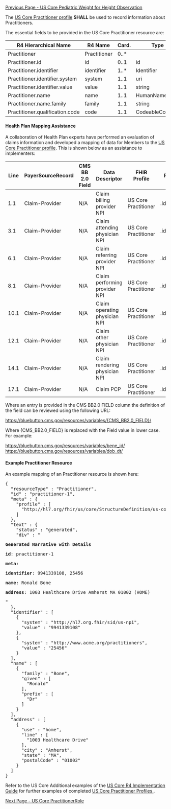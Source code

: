 <!-- USCorePractitioner.md {% comment %}
*****************************************************************************************
*                            WARNING: DO NOT EDIT THIS FILE                             *
*                                                                                       *
* This file is generated by SUSHI. Any edits you make to this file will be overwritten. *
*                                                                                       *
* To change the contents of this file, edit the original source file at:                *
* ig-data/input/pagecontent/USCorePractitioner.md                                       *
*****************************************************************************************
{% endcomment %} -->
[Previous Page - US Core Pediatric Weight for Height Observation](USCorePediatricWeightforHeightObservation.html)

The  [US Core Practitioner profile](http://hl7.org/fhir/us/core/StructureDefinition-us-core-practitioner.html)  **SHALL** be used to record information about Practitioners.

The essential fields to be provided in the US Core Practitioner resource are:

| R4 Hierarchical Name            | R4 Name      | Card. | Type            |
|---------------------------------|--------------|-------|-----------------|
| Practitioner                    | Practitioner | 0..*  |                 |
| Practitioner.id                 | id           | 0..1  | id              |
| Practitioner.identifier         | identifier   | 1..*  | Identifier      |
| Practitioner.identifier.system  | system       | 1..1  | uri             |
| Practitioner.identifier.value   | value        | 1..1  | string          |
| Practitioner.name               | name         | 1..1  | HumanName       |
| Practitioner.name.family        | family       | 1..1  | string          |
| Practitioner.qualification.code | code         | 1..1  | CodeableConcept |


#### Health Plan Mapping Assistance

A collaboration of Health Plan experts have performed an evaluation of claims information and developed a mapping of  data for Members to the [US Core Practitioner profile](http://hl7.org/fhir/us/core/StructureDefinition-us-core-practitioner.html). This is shown below as an assistance  to implementers:

| Line | PayerSourceRecord | CMS BB 2.0 Field | Data Descriptor               | FHIR Profile         | Profile Field     | ValueSet | Notes |
|------|-------------------|------------------|-------------------------------|----------------------|-------------------|----------|-------|
| 1.1  | Claim-Provider    |  N/A                | Claim billing provider NPI    | US Core Practitioner | .identifier.value |          |       |
| 3.1  | Claim-Provider    | N/A                 | Claim attending physician NPI | US Core Practitioner | .identifier.value |          |       |
| 6.1  | Claim-Provider    | N/A                 | Claim referring provider NPI  | US Core Practitioner | .identifier.value |          |       |
| 8.1  | Claim-Provider    | N/A                 | Claim performing provider NPI | US Core Practitioner | .identifier.value |          |       |
| 10.1 | Claim-Provider    | N/A                 | Claim operating physician NPI | US Core Practitioner | .identifier.value |          |       |
| 12.1 | Claim-Provider    | N/A                 | Claim other physician NPI     | US Core Practitioner | .identifier.value |          |       |
| 14.1 | Claim-Provider    | N/A                 | Claim rendering physician NPI | US Core Practitioner | .identifier.value |          |       |
| 17.1 | Claim-Provider    | N/A                 | Claim PCP                     | US Core Practitioner | .identifier.value |          |       |

Where an entry is provided in the CMS BB2.0 FIELD column the definition of the field can be reviewed using the following URL:

https://bluebutton.cms.gov/resources/variables/{CMS_BB2.0_FIELD}/

Where {CMS_BB2.0_FIELD} is replaced with the Field value in lower case. For example:

https://bluebutton.cms.gov/resources/variables/bene_id/
https://bluebutton.cms.gov/resources/variables/dob_dt/

#### Example Practitioner Resource

An example mapping of an Practitioner resource is shown here:

<pre>
{
  "resourceType" : "Practitioner",
  "id" : "practitioner-1",
  "meta" : {
    "profile" : [
      "http://hl7.org/fhir/us/core/StructureDefinition/us-core-practitioner"
    ]
  },
  "text" : {
    "status" : "generated",
    "div" : "<div xmlns=\"http://www.w3.org/1999/xhtml\"><p><b>Generated Narrative with Details</b></p><p><b>id</b>: practitioner-1</p><p><b>meta</b>: </p><p><b>identifier</b>: 9941339108, 25456</p><p><b>name</b>: Ronald Bone </p><p><b>address</b>: 1003 Healthcare Drive Amherst MA 01002 (HOME)</p></div>"
  },
  "identifier" : [
    {
      "system" : "http://hl7.org.fhir/sid/us-npi",
      "value" : "9941339108"
    },
    {
      "system" : "http://www.acme.org/practitioners",
      "value" : "25456"
    }
  ],
  "name" : [
    {
      "family" : "Bone",
      "given" : [
        "Ronald"
      ],
      "prefix" : [
        "Dr"
      ]
    }
  ],
  "address" : [
    {
      "use" : "home",
      "line" : [
        "1003 Healthcare Drive"
      ],
      "city" : "Amherst",
      "state" : "MA",
      "postalCode" : "01002"
    }
  ]
}
</pre>

Refer to the US Core Additional examples of the [US Core R4 Implementation Guide](http://hl7.org/fhir/us/core/) for further examples of completed [US Core Practitioner Profiles ](http://hl7.org/fhir/us/core/StructureDefinition-us-core-practitioner.html).



[Next Page - US Core PractitionerRole](USCorePractitionerRole.html)